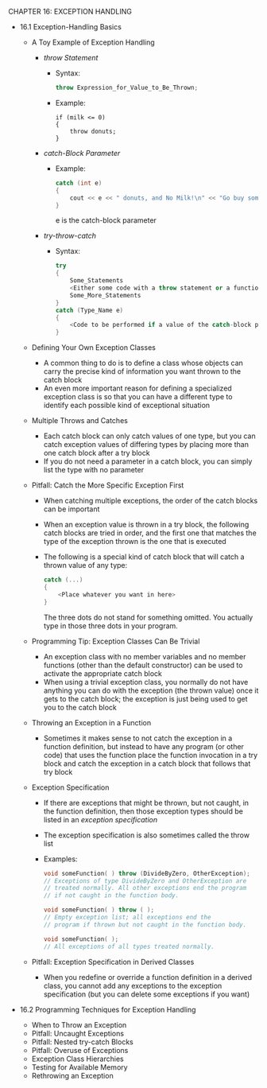CHAPTER 16: EXCEPTION HANDLING

- 16.1 Exception-Handling Basics

  - A Toy Example of Exception Handling

    - *throw Statement*

      - Syntax:

        ```c++
        throw Expression_for_Value_to_Be_Thrown;
        ```


      - Example:

        ```
        if (milk <= 0)
        {
            throw donuts;
        }
        ```

    - *catch-Block Parameter*

      - Example:

        ```c++
        catch (int e)
        {
            cout << e << " donuts, and No Milk!\n" << "Go buy some milk.\n"
        }
        ```

        e is the catch-block parameter

    - *try-throw-catch*

      - Syntax:

        ```c++
        try
        {
            Some_Statements
            <Either some code with a throw statement or a function invocation that 		might throw an exception>
            Some_More_Statements
        }
        catch (Type_Name e)
        {
            <Code to be performed if a value of the catch-block parameter type is 		thrown in the try block>
        }
        ```

  - Defining Your Own Exception Classes

    - A common thing to do is to define a class whose objects can carry the precise kind of information you want thrown to the catch block
    - An even more important reason for defining a specialized exception class is so that you can have a different type to identify each possible kind of exceptional situation

  - Multiple Throws and Catches

    - Each catch block can only catch values of one type, but you can catch exception values of differing types by placing more than one catch block after a try block
    - If you do not need a parameter in a catch block, you can simply list the type with no parameter

  - Pitfall: Catch the More Specific Exception First

    - When catching multiple exceptions, the order of the catch blocks can be important

    - When an exception value is thrown in a try block, the following catch blocks are tried in order, and the first one that matches the type of the exception thrown is the one that is executed

    - The following is a special kind of catch block that will catch a thrown value of any type:

      ```c++
      catch (...)
      {
          <Place whatever you want in here>
      }
      ```

      The three dots do not stand for something omitted. You actually type in those three dots in your program.

  - Programming Tip: Exception Classes Can Be Trivial

    - An exception class with no member variables and no member functions (other than the default constructor) can be used to activate the appropriate catch block
    - When using a trivial exception class, you normally do not have anything you can do with the exception (the thrown value) once it gets to the catch block; the exception is just being used to get you to the catch block

  - Throwing an Exception in a Function

    - Sometimes it makes sense to not catch the exception in a function definition, but instead to have any program (or other code) that uses the function place the function invocation in a try block and catch the exception in a catch block that follows that try block

  - Exception Specification

    - If there are exceptions that might be thrown, but not caught, in the function definition, then those exception types should be listed in an *exception specification*

    - The exception specification is also sometimes called the throw list

    - Examples:

      ```c++
      void someFunction( ) throw (DivideByZero, OtherException);
      // Exceptions of type DivideByZero and OtherException are
      // treated normally. All other exceptions end the program
      // if not caught in the function body.

      void someFunction( ) throw ( );
      // Empty exception list; all exceptions end the
      // program if thrown but not caught in the function body.

      void someFunction( );
      // All exceptions of all types treated normally.
      ```

  - Pitfall: Exception Specification in Derived Classes

    - When you redefine or override a function definition in a derived class, you cannot add any exceptions to the exception specification (but you can delete some exceptions if you want)

- 16.2 Programming Techniques for Exception Handling

  - When to Throw an Exception
  - Pitfall: Uncaught Exceptions
  - Pitfall: Nested try-catch Blocks
  - Pitfall: Overuse of Exceptions
  - Exception Class Hierarchies
  - Testing for Available Memory
  - Rethrowing an Exception